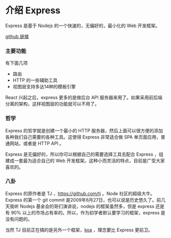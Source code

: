 # 介绍 Express

Express 是基于 Nodejs 的一个快速的，无偏好的，最小化的 Web 开发框架。
  
[github 链接](https://github.com/expressjs/express)

### 主要功能

有下面几项

- 路由
- HTTP 的一些辅助工具
- 视图层支持多达14种的模板引擎

React 兴起之后，express 更多的是做后台 API 服务器来用了。如果采用前后端分离的架构，这样视图层的功能就可以不用了。

### 哲学

Express 的哲学就是创建一个最小的 HTTP 服务器，然后上面可以很方便的添加各种我们自己需要的各种工具。这使得 Express 非常适合做 SPA 单页面应用，普通网站，或者是 HTTP API 。

Express 是无偏好的，所以你可以根据自己的需要选择工具去配合 Express ，组建成一套最为适合自己的 Web 开发框架。这种小而灵活的特点，目前是广受大家喜欢的。

### 八卦

Express 的原作者是 TJ ，https://github.com/tj 。Node 社区的超级大牛。Express 的第一个 git commit 是2009年6月27日，也可以说是历史悠久了。前几天我听 Nodejs 基金会的哥们演讲说，nodejs 的框架虽然多，但是 express 还是有 90% 以上的市场占有率的。所以，作为初学者默认要学习的框架，express 是没有问题的。

当然 TJ 目前正在搞的是另外一个框架，[koa](https://github.com/koajs) ，理念要比 Express 更前卫。